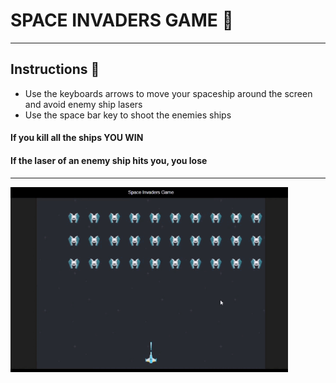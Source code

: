 # SPACE INVADERS GAME :rocket:
------------------------------------------------
## Instructions 📑
* Use the keyboards arrows to move your spaceship around the screen and avoid enemy ship lasers
* Use the space bar key to shoot the enemies ships
#### If you kill all the ships YOU WIN
#### If the laser of an enemy ship hits you, you lose
-------------------------------------------------

<div aling = "center"><img src="https://github.com/mgh99/Programacion_frontend/blob/main/game_space/space_invaders.gif" alt="App Screenshot" style="zoom: 70%" /></div>
